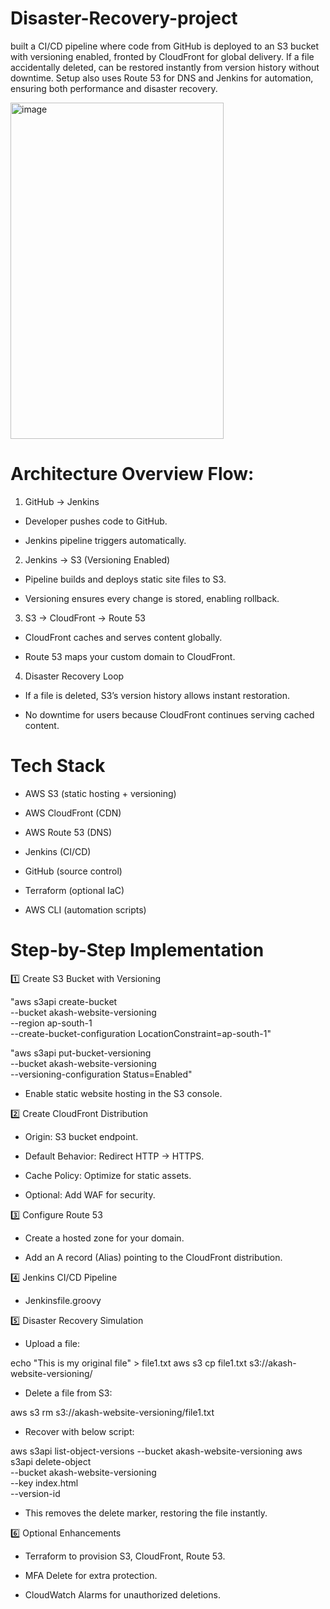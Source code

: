 # Disaster-Recovery-project
built a CI/CD pipeline where code from GitHub is deployed to an S3 bucket with versioning enabled, fronted by CloudFront for global delivery. If a file accidentally deleted, can be restored instantly from version history without downtime. Setup also uses Route 53 for DNS and Jenkins for automation, ensuring both performance and disaster recovery.

<img width="341" height="538" alt="image" src="https://github.com/user-attachments/assets/048653a9-6ac5-4f5b-acef-97354f6bc5f6" />


# Architecture Overview Flow:

1. GitHub → Jenkins

* Developer pushes code to GitHub.

* Jenkins pipeline triggers automatically.

2. Jenkins → S3 (Versioning Enabled)

* Pipeline builds and deploys static site files to S3.

* Versioning ensures every change is stored, enabling rollback.

3. S3 → CloudFront → Route 53

* CloudFront caches and serves content globally.

* Route 53 maps your custom domain to CloudFront.

4. Disaster Recovery Loop

* If a file is deleted, S3’s version history allows instant restoration.

* No downtime for users because CloudFront continues serving cached content.



# Tech Stack

* AWS S3 (static hosting + versioning)

* AWS CloudFront (CDN)

* AWS Route 53 (DNS)

* Jenkins (CI/CD)

* GitHub (source control)

* Terraform (optional IaC)

* AWS CLI (automation scripts)


# Step-by-Step Implementation
1️⃣ Create S3 Bucket with Versioning

"aws s3api create-bucket \
  --bucket akash-website-versioning \
  --region ap-south-1 \
  --create-bucket-configuration LocationConstraint=ap-south-1"

"aws s3api put-bucket-versioning \
  --bucket akash-website-versioning \
  --versioning-configuration Status=Enabled"

* Enable static website hosting in the S3 console.


2️⃣ Create CloudFront Distribution

* Origin: S3 bucket endpoint.

* Default Behavior: Redirect HTTP → HTTPS.

* Cache Policy: Optimize for static assets.

* Optional: Add WAF for security.


3️⃣ Configure Route 53

* Create a hosted zone for your domain.

* Add an A record (Alias) pointing to the CloudFront distribution.


4️⃣ Jenkins CI/CD Pipeline

* Jenkinsfile.groovy


5️⃣ Disaster Recovery Simulation

* Upload a file:

echo "This is my original file" > file1.txt
aws s3 cp file1.txt s3://akash-website-versioning/


* Delete a file from S3:

aws s3 rm s3://akash-website-versioning/file1.txt

* Recover with below script:

aws s3api list-object-versions --bucket akash-website-versioning
aws s3api delete-object \
  --bucket akash-website-versioning \
  --key index.html \
  --version-id <DeleteMarkerVersionId>

* This removes the delete marker, restoring the file instantly.


6️⃣ Optional Enhancements

* Terraform to provision S3, CloudFront, Route 53.

* MFA Delete for extra protection.

* CloudWatch Alarms for unauthorized deletions.
